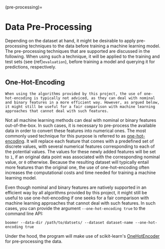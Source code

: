 (pre-processing)=

# Data Pre-Processing

Depending on the dataset at hand, it might be desirable to apply pre-processing techniques to the data before training a machine learning model. The pre-processing techniques that are supported are discussed in the following. When using such a technique, it will be applied to the training and test sets (see {ref}`evaluation`), before training a model and querying it for predictions, respectively.

## One-Hot-Encoding

```{warning}
When using the algorithms provided by this project, the use of one-hot-encoding is typically not adviced, as they can deal with nominal and binary features in a more efficient way. However, as argued below, it might still be useful for a fair comparison with machine learning approaches that cannot deal with such features.
```

Not all machine learning methods can deal with nominal or binary features out-of-the-box. In such cases, it is necessary to pre-process the available data in order to convert these features into numerical ones. The most commonly used technique for this purpose is referred to as [one-hot-encoding](https://en.wikipedia.org/wiki/One-hot). It will replace each feature that comes with a predefined set of discrete values, with several numerical features corresponding to each of the potential values. The values for these newly added features will be set to `1`, if an original data point was associated with the corresponding nominal value, or `0` otherwise. Because the resulting dataset will typically entail more features than the original one, the use of one-hot-encoding often increases the computational costs and time needed for training a machine learning model.

Even though nominal and binary features are natively supported in an efficient way by all algorithms provided by this project, it might still be useful to use one-hot-encoding if one seeks for a fair comparison with machine learning approaches that cannot deal with such features. In such cases, you can provide the argument `--one-hot-encoding true` to the command line API:

```text
boomer --data-dir /path/to/datsets/ --dataset dataset-name --one-hot-encoding true
```

Under the hood, the program will make use of scikit-learn's [OneHotEncoder](https://scikit-learn.org/stable/modules/generated/sklearn.preprocessing.OneHotEncoder.html) for pre-processing the data.
